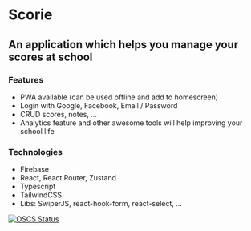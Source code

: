 # Scorie

## An application which helps you manage your scores at school

### Features

-   PWA available (can be used offline and add to homescreen)
-   Login with Google, Facebook, Email / Password
-   CRUD scores, notes, ...
-   Analytics feature and other awesome tools will help improving your school life

### Technologies

-   Firebase
-   React, React Router, Zustand
-   Typescript
-   TailwindCSS
-   Libs: SwiperJS, react-hook-form, react-select, ...

[![OSCS Status](https://www.oscs1024.com/platform/badge/yuran1811/Scorie.svg?size=small)](https://www.oscs1024.com/project/yuran1811/Scorie?ref=badge_small)
